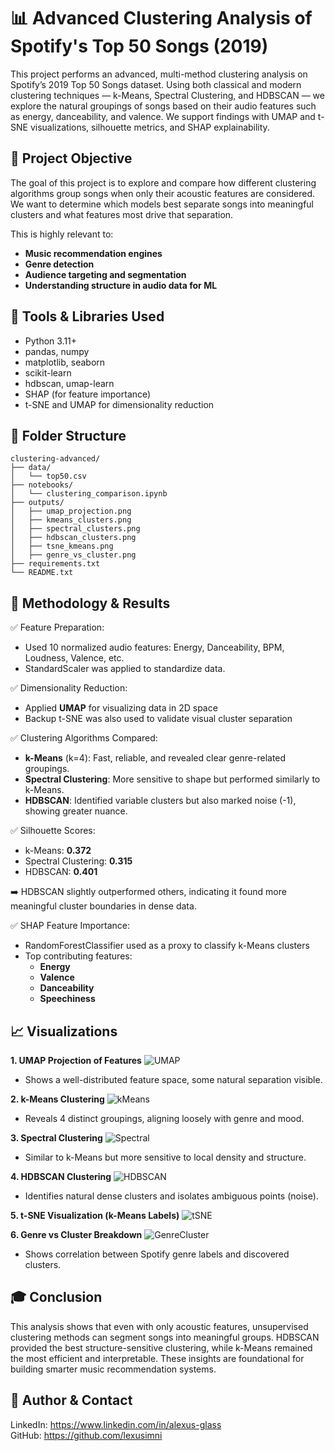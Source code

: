
📊 Advanced Clustering Analysis of Spotify's Top 50 Songs (2019)
===============================================================

This project performs an advanced, multi-method clustering analysis on Spotify’s 2019 Top 50 Songs dataset. Using both classical and modern clustering techniques — k-Means, Spectral Clustering, and HDBSCAN — we explore the natural groupings of songs based on their audio features such as energy, danceability, and valence. We support findings with UMAP and t-SNE visualizations, silhouette metrics, and SHAP explainability.

🎯 Project Objective
--------------------
The goal of this project is to explore and compare how different clustering algorithms group songs when only their acoustic features are considered. We want to determine which models best separate songs into meaningful clusters and what features most drive that separation.

This is highly relevant to:
- **Music recommendation engines**
- **Genre detection**
- **Audience targeting and segmentation**
- **Understanding structure in audio data for ML**

🧰 Tools & Libraries Used
--------------------------
- Python 3.11+
- pandas, numpy
- matplotlib, seaborn
- scikit-learn
- hdbscan, umap-learn
- SHAP (for feature importance)
- t-SNE and UMAP for dimensionality reduction

📁 Folder Structure
---------------------
```
clustering-advanced/
├── data/
│   └── top50.csv
├── notebooks/
│   └── clustering_comparison.ipynb
├── outputs/
│   ├── umap_projection.png
│   ├── kmeans_clusters.png
│   ├── spectral_clusters.png
│   ├── hdbscan_clusters.png
│   ├── tsne_kmeans.png
│   ├── genre_vs_cluster.png
├── requirements.txt
└── README.txt
```

🧪 Methodology & Results
-------------------------

✅ Feature Preparation:
- Used 10 normalized audio features: Energy, Danceability, BPM, Loudness, Valence, etc.
- StandardScaler was applied to standardize data.

✅ Dimensionality Reduction:
- Applied **UMAP** for visualizing data in 2D space
- Backup t-SNE was also used to validate visual cluster separation

✅ Clustering Algorithms Compared:
- **k-Means** (k=4): Fast, reliable, and revealed clear genre-related groupings.
- **Spectral Clustering**: More sensitive to shape but performed similarly to k-Means.
- **HDBSCAN**: Identified variable clusters but also marked noise (-1), showing greater nuance.

✅ Silhouette Scores:
- k-Means: **0.372**
- Spectral Clustering: **0.315**
- HDBSCAN: **0.401**

➡️ HDBSCAN slightly outperformed others, indicating it found more meaningful cluster boundaries in dense data.

✅ SHAP Feature Importance:
- RandomForestClassifier used as a proxy to classify k-Means clusters
- Top contributing features:
  - **Energy**
  - **Valence**
  - **Danceability**
  - **Speechiness**

📈 Visualizations
------------------

**1. UMAP Projection of Features**
![UMAP](outputs/umap_projection.png)
- Shows a well-distributed feature space, some natural separation visible.

**2. k-Means Clustering**
![kMeans](outputs/kmeans_clusters.png)
- Reveals 4 distinct groupings, aligning loosely with genre and mood.

**3. Spectral Clustering**
![Spectral](outputs/spectral_clusters.png)
- Similar to k-Means but more sensitive to local density and structure.

**4. HDBSCAN Clustering**
![HDBSCAN](outputs/hdbscan_clusters.png)
- Identifies natural dense clusters and isolates ambiguous points (noise).

**5. t-SNE Visualization (k-Means Labels)**
![tSNE](outputs/tsne_kmeans.png)

**6. Genre vs Cluster Breakdown**
![GenreCluster](outputs/genre_vs_cluster.png)
- Shows correlation between Spotify genre labels and discovered clusters.

🎓 Conclusion
--------------
This analysis shows that even with only acoustic features, unsupervised clustering methods can segment songs into meaningful groups. HDBSCAN provided the best structure-sensitive clustering, while k-Means remained the most efficient and interpretable. These insights are foundational for building smarter music recommendation systems.

🔗 Author & Contact
---------------------
LinkedIn: https://www.linkedin.com/in/alexus-glass  
GitHub: https://github.com/lexusimni  
